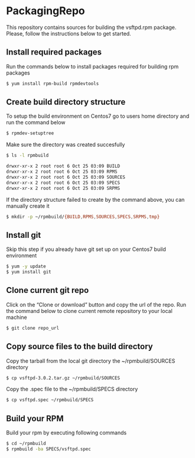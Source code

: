 # PackagingRepo
 
This repository contains sources for building the vsftpd.rpm package. Please, follow the instructions below to get started.
 
## Install required packages

Run the commands below to install packages required for building rpm packages

```bash
$ yum install rpm-build rpmdevtools
```

## Create build directory structure

To setup the build environment on Centos7 go to users home directory and run the command below

```bash
$ rpmdev-setuptree
```

Make sure the directory was created succesfully

```bash
$ ls -l rpmbuild

drwxr-xr-x 2 root root 6 Oct 25 03:09 BUILD
drwxr-xr-x 2 root root 6 Oct 25 03:09 RPMS
drwxr-xr-x 2 root root 6 Oct 25 03:09 SOURCES
drwxr-xr-x 2 root root 6 Oct 25 03:09 SPECS
drwxr-xr-x 2 root root 6 Oct 25 03:09 SRPMS
```

If the directory structure failed to create by the command above, you can manually create it

```bash
$ mkdir -p ~/rpmbuild/{BUILD,RPMS,SOURCES,SPECS,SRPMS,tmp}
```

## Install git

Skip this step if you already have git set up on your Centos7 build environment

```bash
$ yum -y update
$ yum install git
```

## Clone current git repo

Click on the “Clone or download” button and copy the url of the repo. Run the command below to clone current remote repository to your local machine

```bash
$ git clone repo_url
```
## Copy source files to the build directory

Copy the tarball from the local git directory the ~/rpmbuild/SOURCES directory 

```bash
$ cp vsftpd-3.0.2.tar.gz ~/rpmbuild/SOURCES
```

Copy the .spec file to the ~/rpmbuild/SPECS directory

```bash
$ cp vsftpd.spec ~/rpmbuild/SPECS
```

## Build your RPM

Build your rpm by executing following commands

```bash
$ cd ~/rpmbuild
$ rpmbuild -ba SPECS/vsftpd.spec
```